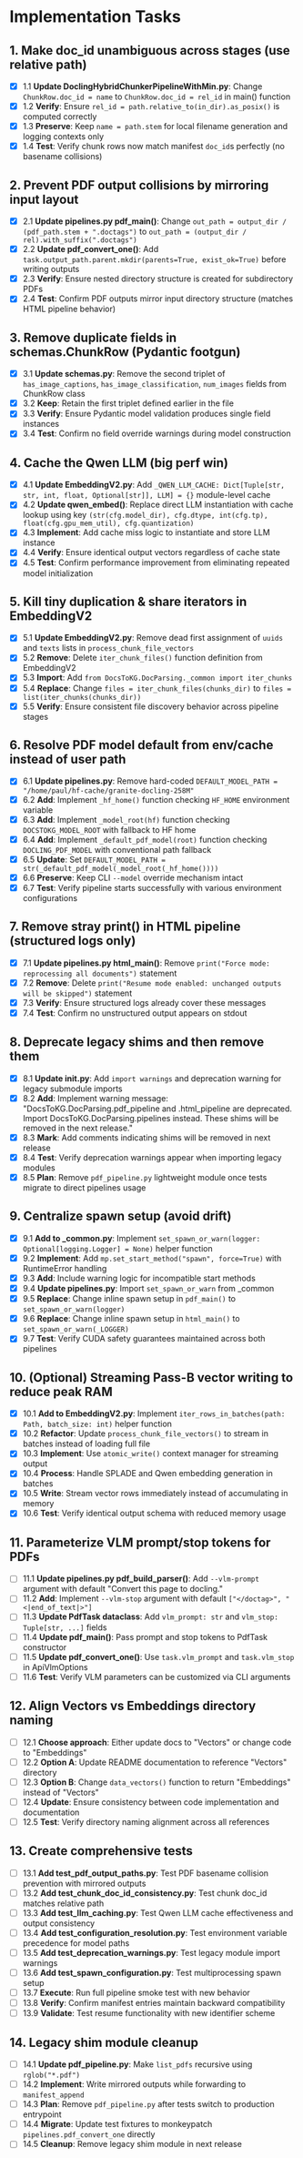 # Implementation Tasks

## 1. Make doc_id unambiguous across stages (use relative path)

- [x] 1.1 **Update DoclingHybridChunkerPipelineWithMin.py**: Change `ChunkRow.doc_id = name` to `ChunkRow.doc_id = rel_id` in main() function
- [x] 1.2 **Verify**: Ensure `rel_id = path.relative_to(in_dir).as_posix()` is computed correctly
- [x] 1.3 **Preserve**: Keep `name = path.stem` for local filename generation and logging contexts only
- [x] 1.4 **Test**: Verify chunk rows now match manifest `doc_id`s perfectly (no basename collisions)

## 2. Prevent PDF output collisions by mirroring input layout

- [x] 2.1 **Update pipelines.py pdf_main()**: Change `out_path = output_dir / (pdf_path.stem + ".doctags")` to `out_path = (output_dir / rel).with_suffix(".doctags")`
- [x] 2.2 **Update pdf_convert_one()**: Add `task.output_path.parent.mkdir(parents=True, exist_ok=True)` before writing outputs
- [x] 2.3 **Verify**: Ensure nested directory structure is created for subdirectory PDFs
- [x] 2.4 **Test**: Confirm PDF outputs mirror input directory structure (matches HTML pipeline behavior)

## 3. Remove duplicate fields in schemas.ChunkRow (Pydantic footgun)

- [x] 3.1 **Update schemas.py**: Remove the second triplet of `has_image_captions`, `has_image_classification`, `num_images` fields from ChunkRow class
- [x] 3.2 **Keep**: Retain the first triplet defined earlier in the file
- [x] 3.3 **Verify**: Ensure Pydantic model validation produces single field instances
- [x] 3.4 **Test**: Confirm no field override warnings during model construction

## 4. Cache the Qwen LLM (big perf win)

- [x] 4.1 **Update EmbeddingV2.py**: Add `_QWEN_LLM_CACHE: Dict[Tuple[str, str, int, float, Optional[str]], LLM] = {}` module-level cache
- [x] 4.2 **Update qwen_embed()**: Replace direct LLM instantiation with cache lookup using key `(str(cfg.model_dir), cfg.dtype, int(cfg.tp), float(cfg.gpu_mem_util), cfg.quantization)`
- [x] 4.3 **Implement**: Add cache miss logic to instantiate and store LLM instance
- [x] 4.4 **Verify**: Ensure identical output vectors regardless of cache state
- [x] 4.5 **Test**: Confirm performance improvement from eliminating repeated model initialization

## 5. Kill tiny duplication & share iterators in EmbeddingV2

- [x] 5.1 **Update EmbeddingV2.py**: Remove dead first assignment of `uuids` and `texts` lists in `process_chunk_file_vectors`
- [x] 5.2 **Remove**: Delete `iter_chunk_files()` function definition from EmbeddingV2
- [x] 5.3 **Import**: Add `from DocsToKG.DocParsing._common import iter_chunks`
- [x] 5.4 **Replace**: Change `files = iter_chunk_files(chunks_dir)` to `files = list(iter_chunks(chunks_dir))`
- [x] 5.5 **Verify**: Ensure consistent file discovery behavior across pipeline stages

## 6. Resolve PDF model default from env/cache instead of user path

- [x] 6.1 **Update pipelines.py**: Remove hard-coded `DEFAULT_MODEL_PATH = "/home/paul/hf-cache/granite-docling-258M"`
- [x] 6.2 **Add**: Implement `_hf_home()` function checking `HF_HOME` environment variable
- [x] 6.3 **Add**: Implement `_model_root(hf)` function checking `DOCSTOKG_MODEL_ROOT` with fallback to HF home
- [x] 6.4 **Add**: Implement `_default_pdf_model(root)` function checking `DOCLING_PDF_MODEL` with conventional path fallback
- [x] 6.5 **Update**: Set `DEFAULT_MODEL_PATH = str(_default_pdf_model(_model_root(_hf_home())))`
- [x] 6.6 **Preserve**: Keep CLI `--model` override mechanism intact
- [x] 6.7 **Test**: Verify pipeline starts successfully with various environment configurations

## 7. Remove stray print() in HTML pipeline (structured logs only)

- [x] 7.1 **Update pipelines.py html_main()**: Remove `print("Force mode: reprocessing all documents")` statement
- [x] 7.2 **Remove**: Delete `print("Resume mode enabled: unchanged outputs will be skipped")` statement
- [x] 7.3 **Verify**: Ensure structured logs already cover these messages
- [x] 7.4 **Test**: Confirm no unstructured output appears on stdout

## 8. Deprecate legacy shims and then remove them

- [x] 8.1 **Update **init**.py**: Add `import warnings` and deprecation warning for legacy submodule imports
- [x] 8.2 **Add**: Implement warning message: "DocsToKG.DocParsing.pdf_pipeline and .html_pipeline are deprecated. Import DocsToKG.DocParsing.pipelines instead. These shims will be removed in the next release."
- [x] 8.3 **Mark**: Add comments indicating shims will be removed in next release
- [x] 8.4 **Test**: Verify deprecation warnings appear when importing legacy modules
- [x] 8.5 **Plan**: Remove `pdf_pipeline.py` lightweight module once tests migrate to direct pipelines usage

## 9. Centralize spawn setup (avoid drift)

- [x] 9.1 **Add to _common.py**: Implement `set_spawn_or_warn(logger: Optional[logging.Logger] = None)` helper function
- [x] 9.2 **Implement**: Add `mp.set_start_method("spawn", force=True)` with RuntimeError handling
- [x] 9.3 **Add**: Include warning logic for incompatible start methods
- [x] 9.4 **Update pipelines.py**: Import `set_spawn_or_warn` from _common
- [x] 9.5 **Replace**: Change inline spawn setup in `pdf_main()` to `set_spawn_or_warn(logger)`
- [x] 9.6 **Replace**: Change inline spawn setup in `html_main()` to `set_spawn_or_warn(_LOGGER)`
- [x] 9.7 **Test**: Verify CUDA safety guarantees maintained across both pipelines

## 10. (Optional) Streaming Pass-B vector writing to reduce peak RAM

- [x] 10.1 **Add to EmbeddingV2.py**: Implement `iter_rows_in_batches(path: Path, batch_size: int)` helper function
- [x] 10.2 **Refactor**: Update `process_chunk_file_vectors()` to stream in batches instead of loading full file
- [x] 10.3 **Implement**: Use `atomic_write()` context manager for streaming output
- [x] 10.4 **Process**: Handle SPLADE and Qwen embedding generation in batches
- [x] 10.5 **Write**: Stream vector rows immediately instead of accumulating in memory
- [x] 10.6 **Test**: Verify identical output schema with reduced memory usage

## 11. Parameterize VLM prompt/stop tokens for PDFs

- [ ] 11.1 **Update pipelines.py pdf_build_parser()**: Add `--vlm-prompt` argument with default "Convert this page to docling."
- [ ] 11.2 **Add**: Implement `--vlm-stop` argument with default `["</doctag>", "<|end_of_text|>"]`
- [ ] 11.3 **Update PdfTask dataclass**: Add `vlm_prompt: str` and `vlm_stop: Tuple[str, ...]` fields
- [ ] 11.4 **Update pdf_main()**: Pass prompt and stop tokens to PdfTask constructor
- [ ] 11.5 **Update pdf_convert_one()**: Use `task.vlm_prompt` and `task.vlm_stop` in ApiVlmOptions
- [ ] 11.6 **Test**: Verify VLM parameters can be customized via CLI arguments

## 12. Align Vectors vs Embeddings directory naming

- [ ] 12.1 **Choose approach**: Either update docs to "Vectors" or change code to "Embeddings"
- [ ] 12.2 **Option A**: Update README documentation to reference "Vectors" directory
- [ ] 12.3 **Option B**: Change `data_vectors()` function to return "Embeddings" instead of "Vectors"
- [ ] 12.4 **Update**: Ensure consistency between code implementation and documentation
- [ ] 12.5 **Test**: Verify directory naming alignment across all references

## 13. Create comprehensive tests

- [ ] 13.1 **Add test_pdf_output_paths.py**: Test PDF basename collision prevention with mirrored outputs
- [ ] 13.2 **Add test_chunk_doc_id_consistency.py**: Test chunk doc_id matches relative path
- [ ] 13.3 **Add test_llm_caching.py**: Test Qwen LLM cache effectiveness and output consistency
- [ ] 13.4 **Add test_configuration_resolution.py**: Test environment variable precedence for model paths
- [ ] 13.5 **Add test_deprecation_warnings.py**: Test legacy module import warnings
- [ ] 13.6 **Add test_spawn_configuration.py**: Test multiprocessing spawn setup
- [ ] 13.7 **Execute**: Run full pipeline smoke test with new behavior
- [ ] 13.8 **Verify**: Confirm manifest entries maintain backward compatibility
- [ ] 13.9 **Validate**: Test resume functionality with new identifier scheme

## 14. Legacy shim module cleanup

- [ ] 14.1 **Update pdf_pipeline.py**: Make `list_pdfs` recursive using `rglob("*.pdf")`
- [ ] 14.2 **Implement**: Write mirrored outputs while forwarding to `manifest_append`
- [ ] 14.3 **Plan**: Remove `pdf_pipeline.py` after tests switch to production entrypoint
- [ ] 14.4 **Migrate**: Update test fixtures to monkeypatch `pipelines.pdf_convert_one` directly
- [ ] 14.5 **Cleanup**: Remove legacy shim module in next release
